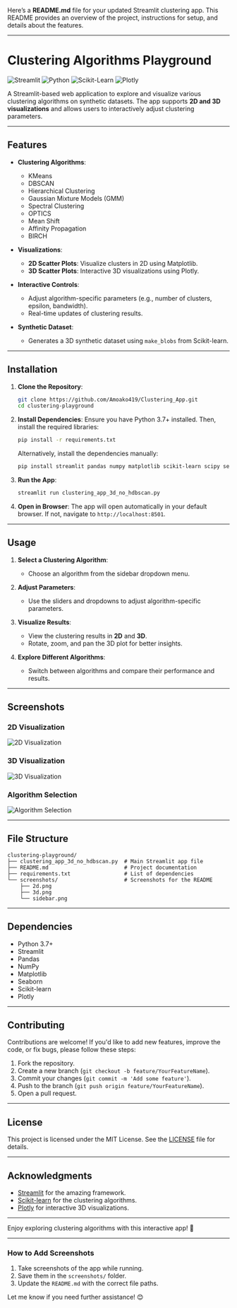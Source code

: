 Here’s a **README.md** file for your updated Streamlit clustering app. This README provides an overview of the project, instructions for setup, and details about the features.

---

# Clustering Algorithms Playground

![Streamlit](https://img.shields.io/badge/Streamlit-FF4B4B?style=for-the-badge&logo=Streamlit&logoColor=white)
![Python](https://img.shields.io/badge/Python-3776AB?style=for-the-badge&logo=python&logoColor=white)
![Scikit-Learn](https://img.shields.io/badge/Scikit_Learn-F7931E?style=for-the-badge&logo=scikit-learn&logoColor=white)
![Plotly](https://img.shields.io/badge/Plotly-3F4F75?style=for-the-badge&logo=plotly&logoColor=white)

A Streamlit-based web application to explore and visualize various clustering algorithms on synthetic datasets. The app supports **2D and 3D visualizations** and allows users to interactively adjust clustering parameters.

---

## Features

- **Clustering Algorithms**:
  - KMeans
  - DBSCAN
  - Hierarchical Clustering
  - Gaussian Mixture Models (GMM)
  - Spectral Clustering
  - OPTICS
  - Mean Shift
  - Affinity Propagation
  - BIRCH

- **Visualizations**:
  - **2D Scatter Plots**: Visualize clusters in 2D using Matplotlib.
  - **3D Scatter Plots**: Interactive 3D visualizations using Plotly.

- **Interactive Controls**:
  - Adjust algorithm-specific parameters (e.g., number of clusters, epsilon, bandwidth).
  - Real-time updates of clustering results.

- **Synthetic Dataset**:
  - Generates a 3D synthetic dataset using `make_blobs` from Scikit-learn.

---

## Installation

1. **Clone the Repository**:
   ```bash
   git clone https://github.com/Amoako419/Clustering_App.git
   cd clustering-playground
   ```

2. **Install Dependencies**:
   Ensure you have Python 3.7+ installed. Then, install the required libraries:
   ```bash
   pip install -r requirements.txt
   ```

   Alternatively, install the dependencies manually:
   ```bash
   pip install streamlit pandas numpy matplotlib scikit-learn scipy seaborn plotly
   ```

3. **Run the App**:
   ```bash
   streamlit run clustering_app_3d_no_hdbscan.py
   ```

4. **Open in Browser**:
   The app will open automatically in your default browser. If not, navigate to `http://localhost:8501`.

---

## Usage

1. **Select a Clustering Algorithm**:
   - Choose an algorithm from the sidebar dropdown menu.

2. **Adjust Parameters**:
   - Use the sliders and dropdowns to adjust algorithm-specific parameters.

3. **Visualize Results**:
   - View the clustering results in **2D** and **3D**.
   - Rotate, zoom, and pan the 3D plot for better insights.

4. **Explore Different Algorithms**:
   - Switch between algorithms and compare their performance and results.

---

## Screenshots

### 2D Visualization
![2D Visualization](screenshots/2d.jpeg)

### 3D Visualization
![3D Visualization](screenshots/3d.jpeg)

### Algorithm Selection
![Algorithm Selection](screenshots/sidebar.jpeg)

---

## File Structure

```
clustering-playground/
├── clustering_app_3d_no_hdbscan.py  # Main Streamlit app file
├── README.md                        # Project documentation
├── requirements.txt                 # List of dependencies
└── screenshots/                     # Screenshots for the README
    ├── 2d.png
    ├── 3d.png
    └── sidebar.png
```

---

## Dependencies

- Python 3.7+
- Streamlit
- Pandas
- NumPy
- Matplotlib
- Seaborn
- Scikit-learn
- Plotly

---

## Contributing

Contributions are welcome! If you'd like to add new features, improve the code, or fix bugs, please follow these steps:

1. Fork the repository.
2. Create a new branch (`git checkout -b feature/YourFeatureName`).
3. Commit your changes (`git commit -m 'Add some feature'`).
4. Push to the branch (`git push origin feature/YourFeatureName`).
5. Open a pull request.

---

## License

This project is licensed under the MIT License. See the [LICENSE](LICENSE) file for details.

---

## Acknowledgments

- [Streamlit](https://streamlit.io/) for the amazing framework.
- [Scikit-learn](https://scikit-learn.org/) for the clustering algorithms.
- [Plotly](https://plotly.com/) for interactive 3D visualizations.

---

Enjoy exploring clustering algorithms with this interactive app! 🚀

---

### How to Add Screenshots
1. Take screenshots of the app while running.
2. Save them in the `screenshots/` folder.
3. Update the `README.md` with the correct file paths.

Let me know if you need further assistance! 😊

